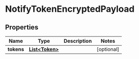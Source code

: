 
# NotifyTokenEncryptedPayload

## Properties
Name | Type | Description | Notes
------------ | ------------- | ------------- | -------------
**tokens** | [**List&lt;Token&gt;**](Token.md) |  |  [optional]



